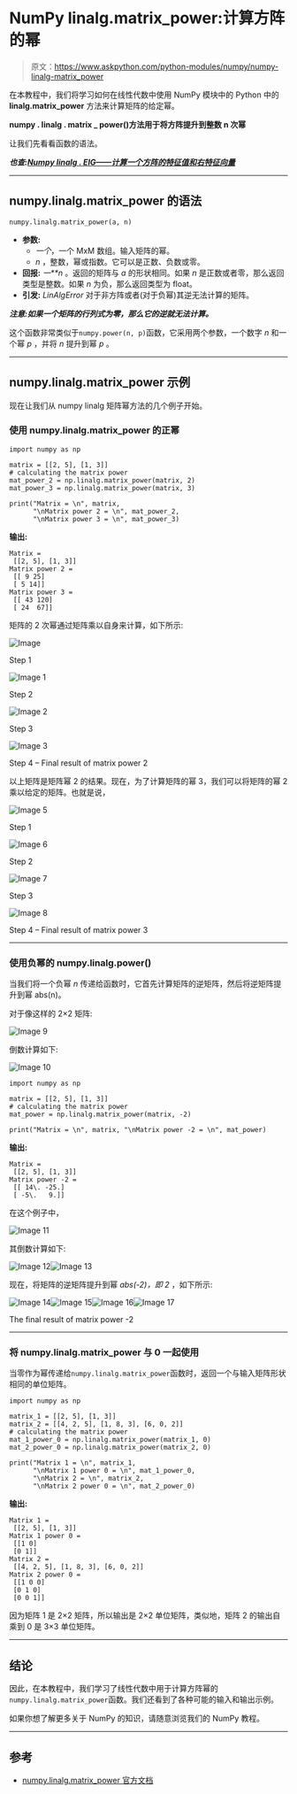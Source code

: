 # NumPy linalg.matrix_power:计算方阵的幂

> 原文：<https://www.askpython.com/python-modules/numpy/numpy-linalg-matrix_power>

在本教程中，我们将学习如何在线性代数中使用 NumPy 模块中的 Python 中的 **linalg.matrix_power** 方法来计算矩阵的给定幂。

**numpy . linalg . matrix _ power()方法用于将方阵提升到整数 n 次幂**

让我们先看看函数的语法。

***也查:[Numpy linalg . EIG——计算一个方阵的特征值和右特征向量](https://www.askpython.com/python-modules/numpy/numpy-linalg-eig)***

* * *

## numpy.linalg.matrix_power 的语法

```
numpy.linalg.matrix_power(a, n)

```

*   **参数:**
    *   *一个*，一个 MxM 数组。输入矩阵的幂。
    *   *n* ，整数，幂或指数。它可以是正数、负数或零。
*   **回报:** *一**n* 。返回的矩阵与 *a* 的形状相同。如果 *n* 是正数或者零，那么返回类型是整数。如果 *n* 为负，那么返回类型为 float。
*   **引发:** *LinAlgError* 对于非方阵或者(对于负幂)其逆无法计算的矩阵。

***注意:如果一个矩阵的行列式为零，那么它的逆就无法计算。***

这个函数非常类似于`numpy.power(n, p)`函数，它采用两个参数，一个数字 *n* 和一个幂 *p* ，并将 *n* 提升到幂 *p* 。

* * *

## numpy.linalg.matrix_power 示例

现在让我们从 numpy linalg 矩阵幂方法的几个例子开始。

### 使用 numpy.linalg.matrix_power 的正幂

```
import numpy as np

matrix = [[2, 5], [1, 3]]
# calculating the matrix power
mat_power_2 = np.linalg.matrix_power(matrix, 2)
mat_power_3 = np.linalg.matrix_power(matrix, 3)

print("Matrix = \n", matrix,
      "\nMatrix power 2 = \n", mat_power_2,
      "\nMatrix power 3 = \n", mat_power_3)

```

**输出:**

```
Matrix = 
 [[2, 5], [1, 3]] 
Matrix power 2 = 
 [[ 9 25]
 [ 5 14]] 
Matrix power 3 = 
 [[ 43 120]
 [ 24  67]]

```

矩阵的 2 次幂通过矩阵乘以自身来计算，如下所示:

![Image](img/63afa0c0d4c7815771cbd61232ac6727.png)

Step 1

![Image 1](img/727b9405487c5c1cec1869aadc820be3.png)

Step 2

![Image 2](img/aa1d5d8a361050c85613dce372825769.png)

Step 3

![Image 3](img/0ad2e2c51cbc14be2a2bd85b405d4ed4.png)

Step 4 – Final result of matrix power 2

以上矩阵是矩阵幂 2 的结果。现在，为了计算矩阵的幂 3，我们可以将矩阵的幂 2 乘以给定的矩阵。也就是说，

![Image 5](img/8700fd861395e7807b7ea8d5f1dc8895.png)

Step 1

![Image 6](img/a41405647f8e62bdfc1d1e22c154710c.png)

Step 2

![Image 7](img/b10c2773988e56dec31ff7e5f4f76405.png)

Step 3

![Image 8](img/3a32f1f45303203896a9ad9384ab2d54.png)

Step 4 – Final result of matrix power 3

* * *

### 使用负幂的 numpy.linalg.power()

当我们将一个负幂 *n* 传递给函数时，它首先计算矩阵的逆矩阵，然后将逆矩阵提升到幂 abs(n)。

对于像这样的 2×2 矩阵:

![Image 9](img/ba1d09ba047bf94d91bfca4bcf799c2f.png)

倒数计算如下:

![Image 10](img/1f70f785d0ccf1a0293566112fcbff79.png)

```
import numpy as np

matrix = [[2, 5], [1, 3]]
# calculating the matrix power
mat_power = np.linalg.matrix_power(matrix, -2)

print("Matrix = \n", matrix, "\nMatrix power -2 = \n", mat_power)

```

**输出:**

```
Matrix = 
 [[2, 5], [1, 3]] 
Matrix power -2 = 
 [[ 14\. -25.]
 [ -5\.   9.]]

```

在这个例子中，

![Image 11](img/4c5b94e93286ef8f1dc5cd6ab8a5ec8e.png)

其倒数计算如下:

![Image 12](img/c139bf444689e4a7e05df7c6e54939ad.png)![Image 13](img/d2f4036b198fcf2377dc9de7cd4b4a51.png)

现在，将矩阵的逆矩阵提升到幂 *abs(-2)，即 2* ，如下所示:

![Image 14](img/108f4dd53e11b389ad8d0139aa592a10.png)![Image 15](img/a0ee71faf5b27a41f59df1b468725c37.png)![Image 16](img/15ec574c41cb7f89216b14661ad8f653.png)![Image 17](img/c004dd32dc3b50cb1b839f3561fe3d80.png)

The final result of matrix power -2

* * *

### 将 numpy.linalg.matrix_power 与 0 一起使用

当零作为幂传递给`numpy.linalg.matrix_power`函数时，返回一个与输入矩阵形状相同的单位矩阵。

```
import numpy as np

matrix_1 = [[2, 5], [1, 3]]
matrix_2 = [[4, 2, 5], [1, 8, 3], [6, 0, 2]]
# calculating the matrix power
mat_1_power_0 = np.linalg.matrix_power(matrix_1, 0)
mat_2_power_0 = np.linalg.matrix_power(matrix_2, 0)

print("Matrix 1 = \n", matrix_1, 
      "\nMatrix 1 power 0 = \n", mat_1_power_0, 
      "\nMatrix 2 = \n", matrix_2,
      "\nMatrix 2 power 0 = \n", mat_2_power_0)

```

**输出:**

```
Matrix 1 = 
 [[2, 5], [1, 3]] 
Matrix 1 power 0 = 
 [[1 0]
 [0 1]] 
Matrix 2 = 
 [[4, 2, 5], [1, 8, 3], [6, 0, 2]] 
Matrix 2 power 0 = 
 [[1 0 0]
 [0 1 0]
 [0 0 1]]

```

因为矩阵 1 是 2×2 矩阵，所以输出是 2×2 单位矩阵，类似地，矩阵 2 的输出自乘到 0 是 3×3 单位矩阵。

* * *

## 结论

因此，在本教程中，我们学习了线性代数中用于计算方阵幂的`numpy.linalg.matrix_power`函数。我们还看到了各种可能的输入和输出示例。

如果你想了解更多关于 NumPy 的知识，请随意浏览我们的 NumPy 教程。

* * *

## 参考

*   [numpy.linalg.matrix_power 官方文档](https://numpy.org/doc/stable/reference/generated/numpy.linalg.matrix_power.html)